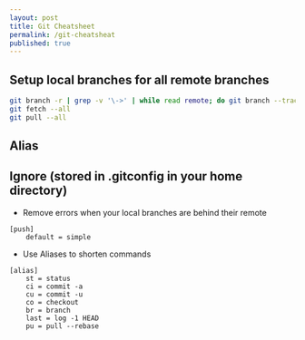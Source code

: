 ```yaml
---
layout: post
title: Git Cheatsheet
permalink: /git-cheatsheat
published: true
---
```


## Setup local branches for all remote branches
```bash
git branch -r | grep -v '\->' | while read remote; do git branch --track "${remote#origin/}" "$remote"; done
git fetch --all
git pull --all
```

## Alias

## Ignore (stored in .gitconfig in your home directory)
* Remove errors when your local branches are behind their remote
```terminal
[push]
    default = simple
```
* Use Aliases to shorten commands
```terminal
[alias]
	st = status
	ci = commit -a
	cu = commit -u
	co = checkout
	br = branch
	last = log -1 HEAD
	pu = pull --rebase
```

